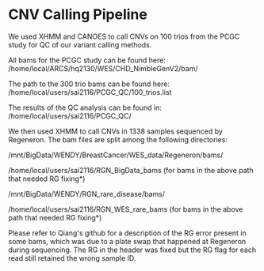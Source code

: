 # CNV Calling Pipeline

We used XHMM and CANOES to call CNVs on 100 trios from the PCGC study for QC of our variant calling methods.

All bams for the PCGC study can be found here: 
/home/local/ARCS/hq2130/WES/CHD_NimbleGenV2/bam/

The path to the 300 trio bams can be found here: 
/home/local/users/sai2116/PCGC_QC/100_trios.list 

The results of the QC analysis can be found in: 
/home/local/users/sai2116/PCGC_QC/

We then used XHMM to call CNVs in 1338 samples sequenced by Regeneron.
The bam files are split among the following directories:

/mnt/BigData/WENDY/BreastCancer/WES_data/Regeneron/bams/

/home/local/users/sai2116/RGN_BigData_bams (for bams in the above path that needed RG fixing*)

/mnt/BigData/WENDY/RGN_rare_disease/bams/

/home/local/users/sai2116/RGN_WES_rare_bams (for bams in the above path that needed RG fixing*)

Please refer to Qiang's github for a description of the RG error present in some bams, which was due to a plate swap that happened at Regeneron during sequencing. The RG in the header was fixed but the RG flag for each read still retained the wrong sample ID.
